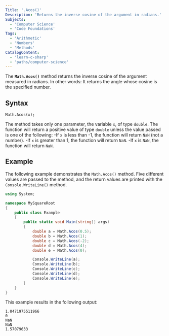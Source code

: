 ```yaml
---
Title: '.Acos()'
Description: 'Returns the inverse cosine of the argument in radians.'
Subjects:
  - 'Computer Science'
  - 'Code Foundations'
Tags:
  - 'Arithmetic'
  - 'Numbers'
  - 'Methods'
CatalogContent:
  - 'learn-c-sharp'
  - 'paths/computer-science'
---
```


The **`Math.Acos()`** method returns the inverse cosine of the argument measured in radians. In other words: It returns the angle whose cosine is the specified number.

## Syntax

```pseudo
Math.Acos(x);
```

The method takes only one parameter, the variable `x`, of type `double`. The function will return a positive value of type `double` unless the value passed is one of the following:
-If `x` is less than -1, the function will return `NaN` (not a number).
-If `x` is greater than 1, the function will return `NaN`.
-If `x` is `NaN`, the function will return `NaN`.

## Example

The following example demonstrates the `Math.Acos()` method. Five different values are passed to the method, and the return values are printed with the `Console.WriteLine()` method.

```cs
using System;

namespace MySquareRoot
{
    public class Example
    {
        public static void Main(string[] args)
        {
            double a = Math.Acos(0.5);
            double b = Math.Acos(1);
            double c = Math.Acos(-2);
            double d = Math.Acos(4);
            double e = Math.Acos(0);

            Console.WriteLine(a);
            Console.WriteLine(b);
            Console.WriteLine(c);
            Console.WriteLine(d);
            Console.WriteLine(e);
        }
    }
}
```

This example results in the following output:

```shell
1.0471975511966
0
NaN
NaN
1.57079633
```
